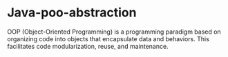 # Java-poo-abstraction
OOP (Object-Oriented Programming) is a programming paradigm based on organizing code into objects that encapsulate data and behaviors. This facilitates code modularization, reuse, and maintenance.
